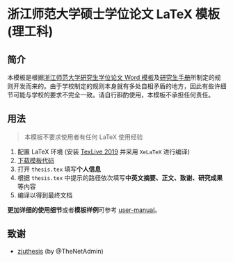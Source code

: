 
# 浙江师范大学硕士学位论文 LaTeX 模板 (理工科)

## 简介

本模板是根据[浙江师范大学研究生学位论文 Word 模板](http://sjxy.zjnu.edu.cn/2019/0312/c11807a283605/page.htm)及[研究生手册](http://yjsb.zjnu.edu.cn/2019/0919/c4723a299814/page.htm)所制定的规则开发而来的。由于学校制定的规则本身就有多处自相矛盾的地方，因此有些许细节可能与学校的要求不完全一致。请自行斟酌使用，本模板不承担任何责任。

## 用法

> 本模板不要求使用者有任何 LaTeX 使用经验

1. 配置 LaTeX 环境 (安装 [TexLive 2019](http://mirror.ctan.org/systems/texlive/Images/) 并采用 `XeLaTeX` 进行编译)
2. [下载模板代码](https://github.com/wen-zhi/zjnuthesis/releases)
3. 打开 `thesis.tex` 填写**个人信息**
4. 根据 `thesis.tex` 中提示的路径依次填写**中英文摘要、正文、致谢、研究成果**等内容
5. 编译以得到最终文档

**更加详细的使用细节**或者**模板样例**可参考 [user-manual](https://github.com/wen-zhi/zjnuthesis/blob/master/user-manual.pdf)。

## 致谢

- [zjuthesis](https://github.com/TheNetAdmin/zjuthesis) (by @TheNetAdmin)
